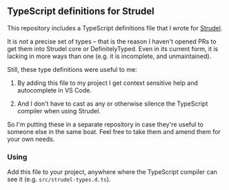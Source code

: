 ## TypeScript definitions for Strudel

This repository includes a TypeScript definitions file that I wrote for
[Strudel](https://github.com/tidalcycles/strudel).

It is _not_ a precise set of types – that is the reason I haven't opened PRs to
get them into Strudel core or DefinitelyTyped. Even in its current form, it is
lacking in more ways than one (e.g. it is incomplete, and unmaintained).

Still, these type definitions were useful to me:

1. By adding this file to my project I get context sensitive help and
   autocomplete in VS Code.

2. And I don't have to cast as any or otherwise silence the TypeScript compiler
   when using Strudel.

So I'm putting these in a separate repository in case they're useful to someone
else in the same boat. Feel free to take them and amend them for your own needs.

### Using

Add this file to your project, anywhere where the TypeScript compiler can see it
(e.g. `src/strudel-types.d.ts`).
